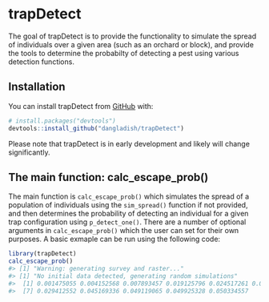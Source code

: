 
<!-- README.md is generated from README.Rmd. Please edit that file -->

# trapDetect

<!-- badges: start -->
<!-- badges: end -->

The goal of trapDetect is to provide the functionality to simulate the
spread of individuals over a given area (such as an orchard or block),
and provide the tools to determine the probabilty of detecting a pest
using various detection functions.

## Installation

You can install trapDetect from [GitHub](https://github.com/) with:

``` r
# install.packages("devtools")
devtools::install_github("dangladish/trapDetect")
```

Please note that trapDetect is in early development and likely will
change significantly.

## The main function: calc\_escape\_prob()

The main function is `calc_escape_prob()` which simulates the spread of
a population of individuals using the `sim_spread()` function if not
provided, and then determines the probability of detecting an individual
for a given trap configuration using `p_detect_one()`. There are a
number of optional arguments in `calc_escape_prob()` which the user can
set for their own purposes. A basic exmaple can be run using the
following code:

``` r
library(trapDetect)
calc_escape_prob()
#> [1] "Warning: generating survey and raster..."
#> [1] "No initial data detected, generating random simulations"
#>  [1] 0.001475055 0.004152568 0.007893457 0.019125796 0.024517261 0.026710217
#>  [7] 0.029412552 0.045169336 0.049119065 0.049925328 0.050334557
```
